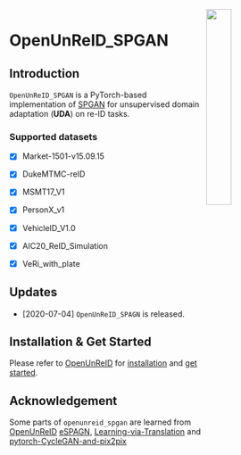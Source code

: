 <img src="docs/open_mmlab.png" align="right" width="30%">

# OpenUnReID_SPGAN

## Introduction
`OpenUnReID_SPGAN` is a PyTorch-based implementation of [SPGAN](https://arxiv.org/pdf/1711.09020.pdf) for unsupervised domain adaptation (**UDA**) on re-ID tasks.


### Supported datasets
- [x] Market-1501-v15.09.15
- [x] DukeMTMC-reID
- [x] MSMT17_V1
- [x] PersonX_v1
- [x] VehicleID_V1.0
- [x] AIC20_ReID_Simulation
- [x] VeRi_with_plate


## Updates

+ [2020-07-04] `OpenUnReID_SPAGN` is released.

## Installation & Get Started

Please refer to [OpenUnReID](https://github.com/open-mmlab/OpenUnReID) for 
[installation](https://github.com/open-mmlab/OpenUnReID/blob/master/docs/INSTALL.md) and 
[get started](https://github.com/open-mmlab/OpenUnReID/blob/master/docs/GETTING_STARTED.md).


## Acknowledgement

Some parts of `openunreid_spgan` are learned from 
[OpenUnReID](https://github.com/open-mmlab/OpenUnReID)
[eSPAGN](https://github.com/Simon4Yan/eSPGAN),
[Learning-via-Translation](https://github.com/Simon4Yan/Learning-via-Translation) and
[pytorch-CycleGAN-and-pix2pix](https://github.com/junyanz/pytorch-CycleGAN-and-pix2pix)

